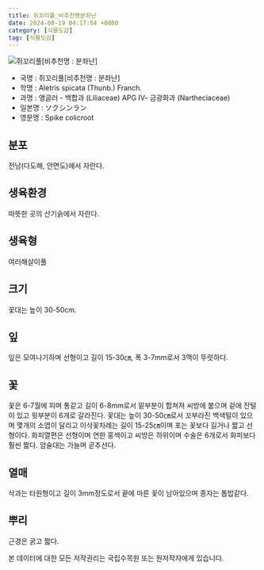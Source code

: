 ```yaml
---
title: 쥐꼬리풀_비추천명분좌난
date: 2024-08-19 04:17:54 +0800
category: [식물도감]
tag: [식물도감]
---
```




![쥐꼬리풀[비추천명 : 분좌난]](/fileUpload/plants/basic/Liliaceae/Aletris/561/561_1_th2.jpg)
- 국명 : 쥐꼬리풀[비추천명 : 분좌난]
- 학명 : Aletris spicata (Thunb.) Franch.
- 과명 : 앵글러 - 백합과 (Liliaceae) APG Ⅳ- 금광화과 (Nartheciaceae)
- 일본명 : ソクシンラン
- 영문명 : Spike colicroot


## 분포
전남(다도해, 안면도)에서 자란다.
## 생육환경
따뜻한 곳의 산기슭에서 자란다.
## 생육형
여러해살이풀
## 크기
꽃대는 높이 30-50cm.
## 잎
잎은 모여나기하며 선형이고 길이 15-30㎝, 폭 3-7mm로서 3맥이 뚜렷하다.
## 꽃
꽃은 6-7월에 피며 통같고 길이 6-8mm로서 밑부분이 합쳐져 씨방에 붙으며 겉에 잔털이 있고 윗부분이 6개로 갈라진다. 꽃대는 높이 30-50㎝로서 꼬부라진 백색털이 있으며 몇개의 소엽이 달리고 이삭꽃차례는 길이 15-25㎝이며 포는 꽃보다 길거나 짧고 선형이다. 화피열편은 선형이며 연한 홍색이고 씨방은 하위이며 수술은 6개로서 화피보다 훨씬 짧다. 암술대는 가늘며 곧추선다.
## 열매
삭과는 타원형이고 길이 3mm정도로서 끝에 마른 꽃이 남아있으며 종자는 톱밥같다.
## 뿌리
근경은 굵고 짧다.






본 데이터에 대한 모든 저작권리는 국립수목원 또는 원저작자에게 있습니다.
